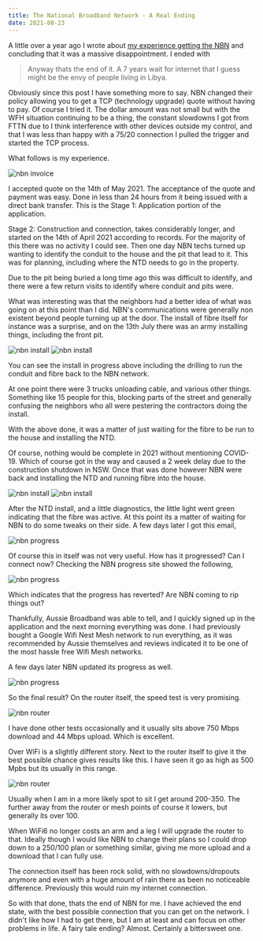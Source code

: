 ```yaml
---
title: The National Broadband Network - A Real Ending
date: 2021-08-23
---
```


A little over a year ago I wrote about [my experience getting the NBN](https://boyter.org/posts/national-broadband-network-a-massive-dissapointment/) and concluding that it was a massive disappointment. I ended with 

> Anyway thats the end of it. A 7 years wait for internet that I guess might be the envy of people living in Libya.

Obviously since this post I have something more to say. NBN changed their policy allowing you to get a TCP (technology upgrade) quote without having to pay. Of course I tried it. The dollar amount was not small but with the WFH situation continuing to be a thing, the constant slowdowns I got from FTTN due to I think interference with other devices outside my control, and that I was less than happy with a 75/20 connection I pulled the trigger and started the TCP process.

What follows is my experience.

![nbn invoice](/static/nbn/invoice.jpg)

I accepted quote on the 14th of May 2021. The acceptance of the quote and payment was easy. Done in less than 24 hours from it being issued with a direct bank transfer. This is the Stage 1: Application portion of the application.

Stage 2: Construction and connection, takes considerably longer, and started on the 14th of April 2021 according to records. For the majority of this there was no activity I could see. Then one day NBN techs turned up wanting to identify the conduit to the house and the pit that lead to it. This was for planning, including where the NTD needs to go in the property. 

Due to the pit being buried a long time ago this was difficult to identify, and there were a few return visits to identify where conduit and pits were.

What was interesting was that the neighbors had a better idea of what was going on at this point than I did. NBN's communications were generally non existent beyond people turning up at the door. The install of fibre itself for instance was a surprise, and on the 13th July there was an army installing things, including the front pit.

![nbn install](/static/nbn/install1.jpg)
![nbn install](/static/nbn/install2.jpg)

You can see the install in progress above including the drilling to run the conduit and fibre back to the NBN network.

At one point there were 3 trucks unloading cable, and various other things. Something like 15 people for this, blocking parts of the street and generally confusing the neighbors who all were pestering the contractors doing the install. 

With the above done, it was a matter of just waiting for the fibre to be run to the house and installing the NTD.

Of course, nothing would be complete in 2021 without mentioning COVID-19. Which of course got in the way and caused a 2 week delay due to the construction shutdown in NSW. Once that was done however NBN were back and installing the NTD and running fibre into the house.

![nbn install](/static/nbn/install3.jpg)
![nbn install](/static/nbn/ntd.jpg)

After the NTD install, and a little diagnostics, the little light went green indicating that the fibre was active. At this point its a matter of waiting for NBN to do some tweaks on their side. A few days later I got this email,

![nbn progress](/static/nbn/emailprogress.png)

Of course this in itself was not very useful. How has it progressed? Can I connect now? Checking the NBN progress site showed the following,

![nbn progress](/static/nbn/completion.png)

Which indicates that the progress has reverted? Are NBN coming to rip things out?

Thankfully, Aussie Broadband was able to tell, and I quickly signed up in the application and the next morning everything was done. I had previously bought a Google Wifi Nest Mesh network to run everything, as it was recommended by Aussie themselves and reviews indicated it to be one of the most hassle free Wifi Mesh networks.

A few days later NBN updated its progress as well.

![nbn progress](/static/nbn/completion2.png)

So the final result? On the router itself, the speed test is very promising. 

![nbn router](/static/nbn/router-speed.png)

I have done other tests occasionally and it usually sits above 750 Mbps download and 44 Mbps upload. Which is excellent.

Over WiFi is a slightly different story. Next to the router itself to give it the best possible chance gives results like this. I have seen it go as high as 500 Mpbs but its usually in this range.

![nbn router](/static/nbn/wifi-speed.png)

Usually when I am in a more likely spot to sit I get around 200-350. The further away from the router or mesh points of course it lowers, but generally its over 100.

When WiFi6 no longer costs an arm and a leg I will upgrade the router to that. Ideally though I would like NBN to change their plans so I could drop down to a 250/100 plan or something similar, giving me more upload and a download that I can fully use.

The connection itself has been rock solid, with no slowdowns/dropouts anymore and even with a huge amount of rain there as been no noticeable difference. Previously this would ruin my internet connection.

So with that done, thats the end of NBN for me. I have achieved the end state, with the best possible connection that you can get on the network. I didn't like how I had to get there, but I am at least and can focus on other problems in life. A fairy tale ending? Almost. Certainly a bittersweet one.

